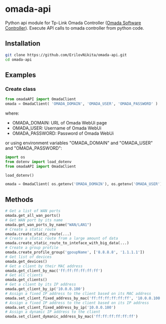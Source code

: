 # omada-api
Python api module for Tp-Link Omada Controller ([Omada Software Controller](https://www.tp-link.com/business-networking/omada-sdn-controller/omada-software-controller/)).
Execute API calls to omada controller from python code.

## Installation
```bash
git clone https://github.com/ErilovNikita/omada-api.git
cd omada-api
```

## Examples
### Create class
```python
from omadaAPI import OmadaClient
omada = OmadaClient( 'OMADA_DOMAIN', 'OMADA_USER', 'OMADA_PASSWORD' )
```
where:
- OMADA_DOMAIN: URL of Omada WebUi page
- OMADA_USER: Username of Omada WebUi
- OMADA_PASSWORD: Password of Omada WebUi

or using environment variables "OMADA_DOMAIN" and "OMADA_USER" and "OMADA_PASSWORD":
```python
import os
from dotenv import load_dotenv
from omadaAPI import OmadaClient

load_dotenv()

omada = OmadaClient( os.getenv('OMADA_DOMAIN'), os.getenv('OMADA_USER'), os.getenv('OMADA_PASSWORD') )
```

## Methods
```python
# Get a list of WAN ports
omada.get_all_wan_ports()
# Get WAN port by its name
omada.get_wan_ports_by_name("WAN/LAN1")
# Create a static route
omada.create_static_route(...)
# Create a static route from a large amount of data
omada.create_static_route_to_inteface_with_big_data(...)
# Create a group profile
omada.create_profile_group('gpoupName', ['8.8.8.8', '1.1.1.1'])
# Get list of devices
omada.get_devices()
# Get a client by their MAC address
omada.get_client_by_mac('ff:ff:ff:ff:ff:ff')
# Get all clients
omada.get_clients()
# Get a client by its IP address
omada.get_client_by_ip('10.0.0.100')
# Assign a fixed IP address to the client based on its MAC address
omada.set_client_fixed_address_by_mac('ff:ff:ff:ff:ff:ff', '10.0.0.100')
# Assign a fixed IP address to the client based on its IP address
omada.set_client_fixed_address_by_ip('10.0.0.100')
# Assign a dynamic IP address to the client
omada.set_client_dymanic_address_by_mac('ff:ff:ff:ff:ff:ff')
```